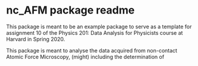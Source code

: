 # nc_AFM package readme

This package is meant to be an example package to serve as a template for assignment 10 of the Physics 201: Data Analysis for Physicists course at Harvard in Spring 2020.

This package is meant to analyse the data acquired from non-contact Atomic Force Microscopy, (might) including the determination of 

